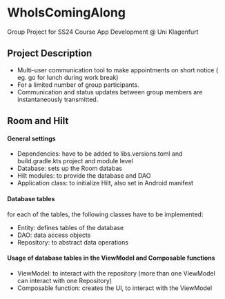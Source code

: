 # WhoIsComingAlong
Group Project for SS24 Course App Development @ Uni Klagenfurt
## Project Description
- Multi-user communication tool to make appointments on short notice 
( eg. go for lunch during work break)
- For a limited number of group participants. 
- Communication and status updates between group members are instantaneously transmitted.
## Room and Hilt
#### General settings
- Dependencies: have to be added to libs.versions.toml and build.gradle.kts project and module level
- Database: sets up the Room databas
- Hilt modules: to provide the database and DAO
- Application class: to initialize Hilt, also set in Android manifest
#### Database tables
for each of the tables, the following classes have to be implemented:
- Entity: defines tables of the database
- DAO: data access objects
- Repository: to abstract data operations
#### Usage of database tables in the ViewModel and Composable functions
- ViewModel: to interact with the repository (more than one ViewModel can interact with one Repository)
- Composable function: creates the UI, to interact with the ViewModel

